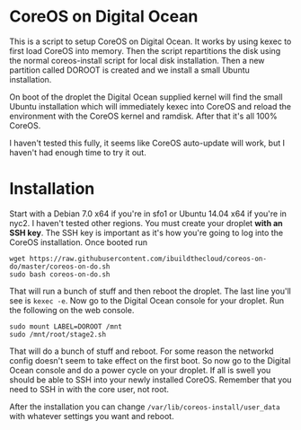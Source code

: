 CoreOS on Digital Ocean
=======================

This is a script to setup CoreOS on Digital Ocean.  It works by using kexec to
first load CoreOS into memory.  Then the script repartitions the disk using the
normal coreos-install script for local disk installation.  Then a new partition
called DOROOT is created and we install a small Ubuntu installation.

On boot of the droplet the Digital Ocean supplied kernel will find the small
Ubuntu installation which will immediately kexec into CoreOS and reload the
environment with the CoreOS kernel and ramdisk.  After that it's all 100%
CoreOS.

I haven't tested this fully, it seems like CoreOS auto-update will work, but I
haven't had enough time to try it out.

Installation
============

Start with a Debian 7.0 x64 if you're in sfo1 or Ubuntu 14.04 x64 if you're in nyc2.
I haven't tested other regions.  You must create your droplet **with an SSH key**.
The SSH key is important as it's how you're going to log into the CoreOS installation.
Once booted run

    wget https://raw.githubusercontent.com/ibuildthecloud/coreos-on-do/master/coreos-on-do.sh
    sudo bash coreos-on-do.sh

That will run a bunch of stuff and then reboot the droplet.  The last line
you'll see is `kexec -e`.  Now go to the Digital Ocean console for your
droplet.  Run the following on the web console.

    sudo mount LABEL=DOROOT /mnt
    sudo /mnt/root/stage2.sh

That will do a bunch of stuff and reboot.  For some reason the networkd config
doesn't seem to take effect on the first boot.  So now go to the Digital Ocean
console and do a power cycle on your droplet.  If all is swell you should be
able to SSH into your newly installed CoreOS.  Remember that you need to SSH
in with the core user, not root.

After the installation you can change `/var/lib/coreos-install/user_data` with
whatever settings you want and reboot.
